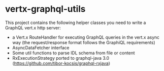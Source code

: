 # vertx-graphql-utils

This project contains the following helper classes you need to write a GraphQL vert.x http server:

 - a Vert.x RouteHandler for executing GraphQL queries in the vert.x async way (the request/response format follows the GraphiQL requirements)
 - AsyncDataFetcher interface
 - Some util functions to parse IDL schema from file or content
 - RxExecutionStrategy ported to graphql-java 3.0 (https://github.com/tibor-kocsis/graphql-rxjava) 
